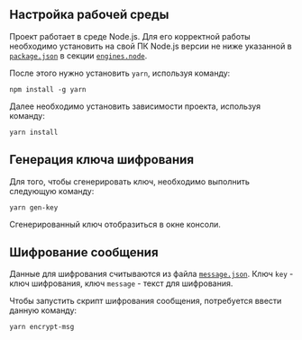 ## Настройка рабочей среды

Проект работает в среде Node.js. Для его корректной работы необходимо установить на свой ПК Node.js
версии не ниже указанной в [`package.json`](package.json) в секции [`engines.node`](package.json#L14).

После этого нужно установить `yarn`, используя команду:

```shell
npm install -g yarn
```

Далее необходимо установить зависимости проекта, используя команду:

```shell
yarn install
```

## Генерация ключа шифрования

Для того, чтобы сгенерировать ключ, необходимо выполнить
следующую команду:

```shell
yarn gen-key
```

Сгенерированный ключ отобразиться в окне консоли.

## Шифрование сообщения

Данные для шифрования считываются из файла [`message.json`](message.json). Ключ `key` - ключ шифрования, ключ
`message` - текст для шифрования.

Чтобы запустить скрипт шифрования сообщения, потребуется ввести данную команду:

```shell
yarn encrypt-msg
```
